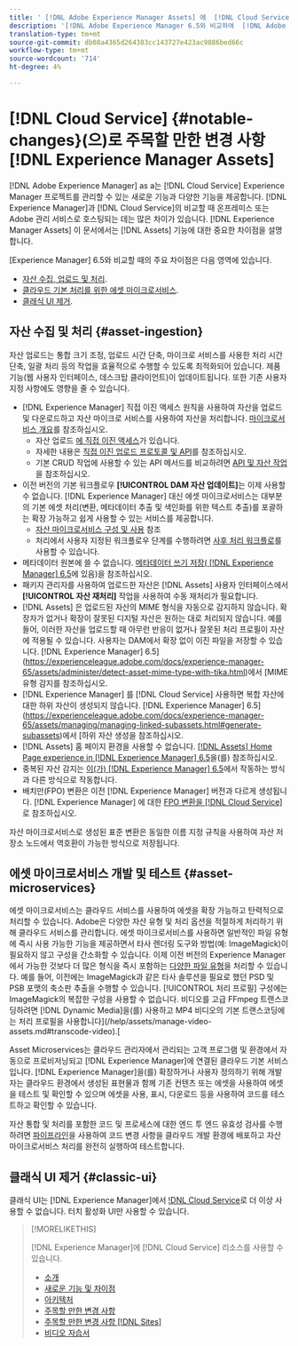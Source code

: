 ```yaml
---
title: ' [!DNL Adobe Experience Manager Assets] 에  [!DNL Cloud Service]의 주목할 만한 변경 사항'
description: '[!DNL Adobe Experience Manager 6.5와 비교하여  [!DNL Adobe Experience Manager Assets] in [!DNL Experience Manager] as a [!DNL Cloud Service] 에 대한 주목할 만한 변경 사항.'
translation-type: tm+mt
source-git-commit: db08a4365d264383cc143727e423ac9886bed66c
workflow-type: tm+mt
source-wordcount: '714'
ht-degree: 4%

---
```



# [!DNL Cloud Service] {#notable-changes}(으)로 주목할 만한 변경 사항[!DNL Experience Manager Assets]

[!DNL Adobe Experience Manager] as a는  [!DNL Cloud Service] Experience Manager 프로젝트를 관리할 수 있는 새로운 기능과 다양한 기능을 제공합니다. [!DNL Experience Manager]과 [!DNL Cloud Service]의 비교할 때 온프레미스 또는 Adobe 관리 서비스로 호스팅되는 데는 많은 차이가 있습니다. [!DNL Experience Manager Assets] 이 문서에서는 [!DNL Assets] 기능에 대한 중요한 차이점을 설명합니다.

[Experience Manager] 6.5와 비교할 때의 주요 차이점은 다음 영역에 있습니다.

* [자산 수집, 업로드 및 처리](#asset-ingestion).
* [클라우드 기본 처리를 위한 에셋 마이크로서비스](#asset-microservices).
* [클래식 UI 제거](#classic-ui).

## 자산 수집 및 처리 {#asset-ingestion}

자산 업로드는 통합 크기 조정, 업로드 시간 단축, 마이크로 서비스를 사용한 처리 시간 단축, 일괄 처리 등의 작업을 효율적으로 수행할 수 있도록 최적화되어 있습니다. 제품 기능(웹 사용자 인터페이스, 데스크탑 클라이언트)이 업데이트됩니다. 또한 기존 사용자 지정 사항에도 영향을 줄 수 있습니다.

* [!DNL Experience Manager] 직접 이진 액세스 원칙을 사용하여 자산을 업로드 및 다운로드하고 자산 마이크로 서비스를 사용하여 자산을 처리합니다. [마이크로서비스 개요](/help/assets/asset-microservices-overview.md)를 참조하십시오.
   * 자산 업로드 [에 직접 이진 액세스](/help/assets/asset-microservices-overview.md#asset-upload-with-direct-binary-access)가 있습니다.
   * 자세한 내용은 [직접 이진 업로드 프로토콜 및 API](/help/assets/developer-reference-material-apis.md#upload-binary)를 참조하십시오.
   * 기본 CRUD 작업에 사용할 수 있는 API 메서드를 비교하려면 [API 및 자산 작업](/help/assets/developer-reference-material-apis.md#use-cases-and-apis)을 참조하십시오.
* 이전 버전의 기본 워크플로우 **[!UICONTROL DAM 자산 업데이트]**&#x200B;는 이제 사용할 수 없습니다. [!DNL Experience Manager] 대신 에셋 마이크로서비스는 대부분의 기본 에셋 처리(변환, 메타데이터 추출 및 색인화를 위한 텍스트 추출)를 포괄하는 확장 가능하고 쉽게 사용할 수 있는 서비스를 제공합니다.
   * [자산 마이크로서비스 구성 및 사용](/help/assets/asset-microservices-configure-and-use.md) 참조
   * 처리에서 사용자 지정된 워크플로우 단계를 수행하려면 [사후 처리 워크플로](/help/assets/asset-microservices-configure-and-use.md#post-processing-workflows)를 사용할 수 있습니다.
* 메타데이터 원본에 쓸 수 없습니다. [메타데이터 쓰기 저장( [!DNL Experience Manager] 6.5](https://experienceleague.adobe.com/docs/experience-manager-65/assets/administer/xmp-writeback.html)에 있음)을 참조하십시오.
* 패키지 관리자를 사용하여 업로드한 자산은 [!DNL Assets] 사용자 인터페이스에서 **[!UICONTROL 자산 재처리]** 작업을 사용하여 수동 재처리가 필요합니다.
* [!DNL Assets] 은 업로드된 자산의 MIME 형식을 자동으로 감지하지 않습니다. 확장자가 없거나 확장이 잘못된 디지털 자산은 원하는 대로 처리되지 않습니다. 예를 들어, 이러한 자산을 업로드할 때 아무런 반응이 없거나 잘못된 처리 프로필이 자산에 적용될 수 있습니다. 사용자는 DAM에서 확장 없이 이진 파일을 저장할 수 있습니다.  [!DNL Experience Manager] 6.5](https://experienceleague.adobe.com/docs/experience-manager-65/assets/administer/detect-asset-mime-type-with-tika.html)에서 [MIME 유형 감지를 참조하십시오.
* [!DNL Experience Manager] 를  [!DNL Cloud Service] 사용하면 복합 자산에 대한 하위 자산이 생성되지 않습니다.  [!DNL Experience Manager] 6.5](https://experienceleague.adobe.com/docs/experience-manager-65/assets/managing/managing-linked-subassets.html#generate-subassets)에서 [하위 자산 생성을 참조하십시오.
* [!DNL Assets] 홈 페이지 환경을 사용할 수 없습니다. [[!DNL Assets] Home Page experience in [!DNL Experience Manager] 6.5](https://experienceleague.adobe.com/docs/experience-manager-65/assets/using/assets-home-page.html)을(를) 참조하십시오.
* 중복된 자산 감지는 [이(가) [!DNL Experience Manager] 6.5](https://experienceleague.adobe.com/docs/experience-manager-65/assets/managing/duplicate-detection.html)에서 작동하는 방식과 다른 방식으로 작동합니다.
* 배치만(FPO) 변환은 이전 [!DNL Experience Manager] 버전과 다르게 생성됩니다.  [!DNL Experience Manager] 에 대한 [FPO 변환을  [!DNL Cloud Service]](https://helpx.adobe.com/enterprise/admin-guide.html/enterprise/using/configure-aem-assets-for-asset-link.ug.html)로 참조하십시오.

자산 마이크로서비스로 생성된 표준 변환은 동일한 이름 지정 규칙을 사용하여 자산 저장소 노드에서 역호환이 가능한 방식으로 저장됩니다.

## 에셋 마이크로서비스 개발 및 테스트 {#asset-microservices}

에셋 마이크로서비스는 클라우드 서비스를 사용하여 에셋을 확장 가능하고 탄력적으로 처리할 수 있습니다. Adobe은 다양한 자산 유형 및 처리 옵션을 적절하게 처리하기 위해 클라우드 서비스를 관리합니다. 에셋 마이크로서비스를 사용하면 일반적인 파일 유형에 즉시 사용 가능한 기능을 제공하면서 타사 렌더링 도구와 방법(예: ImageMagick)이 필요하지 않고 구성을 간소화할 수 있습니다. 이제 이전 버전의 Experience Manager에서 가능한 것보다 더 많은 형식을 즉시 포함하는 [다양한 파일 유형](/help/assets/file-format-support.md)을 처리할 수 있습니다. 예를 들어, 이전에는 ImageMagick과 같은 타사 솔루션을 필요로 했던 PSD 및 PSB 포맷의 축소판 추출을 수행할 수 있습니다. [!UICONTROL 처리 프로필] 구성에는 ImageMagick의 복잡한 구성을 사용할 수 없습니다. 비디오를 고급 FFmpeg 트랜스코딩하려면 [!DNL Dynamic Media]을(를) 사용하고 MP4 비디오의 기본 트랜스코딩에는 처리 프로필을 사용합니다](/help/assets/manage-video-assets.md#transcode-video).[

Asset Microservices는 클라우드 관리자에서 관리되는 고객 프로그램 및 환경에서 자동으로 프로비저닝되고 [!DNL Experience Manager]에 연결된 클라우드 기본 서비스입니다. [!DNL Experience Manager]을(를) 확장하거나 사용자 정의하기 위해 개발자는 클라우드 환경에서 생성된 표현물과 함께 기존 컨텐츠 또는 에셋을 사용하여 에셋을 테스트 및 확인할 수 있으며 에셋을 사용, 표시, 다운로드 등을 사용하여 코드를 테스트하고 확인할 수 있습니다.

자산 통합 및 처리를 포함한 코드 및 프로세스에 대한 엔드 투 엔드 유효성 검사를 수행하려면 [파이프라인](/help/implementing/cloud-manager/configure-pipeline.md)을 사용하여 코드 변경 사항을 클라우드 개발 환경에 배포하고 자산 마이크로서비스 처리를 완전히 실행하여 테스트합니다.

## 클래식 UI 제거 {#classic-ui}

클래식 UI는 [!DNL Experience Manager]에서 [!DNL Cloud Service](으)로 더 이상 사용할 수 없습니다. 터치 활성화 UI만 사용할 수 있습니다.

>[!MORELIKETHIS]
>
>[!DNL Experience Manager]에 [!DNL Cloud Service] 리소스를 사용할 수 있습니다.
>
>* [소개](/help/overview/introduction.md)
>* [새로운 기능 및 차이점](/help/overview/what-is-new-and-different.md)
>* [아키텍처](/help/core-concepts/architecture.md)
>* [주목할 만한 변경 사항](/help/release-notes/aem-cloud-changes.md)
>* [주목할 만한 변경 사항 [!DNL Sites]](/help/sites-cloud/sites-cloud-changes.md)
>* [비디오 자습서](https://experienceleague.adobe.com/docs/experience-manager-learn/cloud-service/overview.html)

